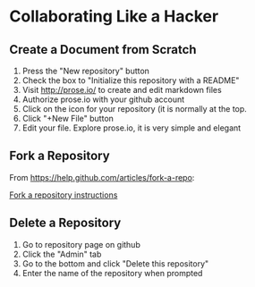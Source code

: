 Collaborating Like a Hacker
===========================

Create a Document from Scratch
------------------------------
1. Press the "New repository" button
2. Check the box to "Initialize this repository with a README"
3. Visit http://prose.io/ to create and edit markdown files
4. Authorize prose.io with your github account
5. Click on the icon for your repository (it is normally at the top.
6. Click "+New File" button
7. Edit your file. Explore prose.io, it is very simple and elegant

Fork a Repository
-----------------

From <https://help.github.com/articles/fork-a-repo>:

[Fork a repository instructions](/assets/images/Fork-a-repository-instructions.png)

Delete a Repository
-------------------
1. Go to repository page on github
2. Click the "Admin" tab
3. Go to the bottom and click "Delete this repository"
4. Enter the name of the repository when prompted

